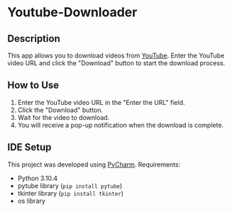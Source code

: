 # Youtube-Downloader

## Description
This app allows you to download videos from [YouTube](https://www.youtube.com/). Enter the YouTube video URL and click the "Download" button to start the download process.

## How to Use
1. Enter the YouTube video URL in the "Enter the URL" field.
2. Click the "Download" button.
3. Wait for the video to download.
4. You will receive a pop-up notification when the download is complete.

## IDE Setup
This project was developed using [PyCharm](https://www.jetbrains.com/pycharm/).
Requirements:
- Python 3.10.4
- pytube library (`pip install pytube`)
- tkinter library (`pip install tkinter`)
- os library
